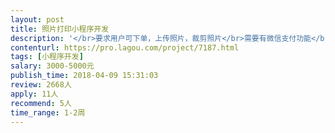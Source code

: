```yaml
---                
layout: post       
title: 照片打印小程序开发           
description: '</br>要求用户可下单，上传照片，裁剪照片</br>需要有微信支付功能</br>可参考现有小程序【途印plus】/【照片打印定制免费10张】等</br>'     
contenturl: https://pro.lagou.com/project/7187.html      
tags: [小程序开发]            
salary: 3000-5000元          
publish_time: 2018-04-09 15:31:03         
review: 2668人                   
apply: 11人                   
recommend: 5人                   
time_range: 1-2周              
---                 
```


